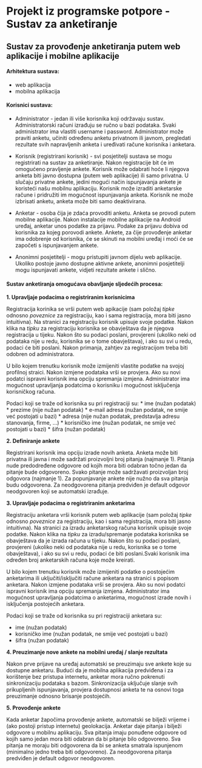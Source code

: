 # Projekt iz programske potpore - Sustav za anketiranje

## Sustav za provođenje anketiranja putem web aplikacije i mobilne aplikacije

#### Arhitektura sustava:
  * web aplikacija
  * mobilna aplikacija

#### Korisnici sustava:  

  * Administrator - jedan ili više korisnika koji održavaju sustav. Administratorski računi izrađuju se ručno u bazi podataka. Svaki administrator ima vlastiti username i password.  Administrator može praviti anketu, učiniti određenu anketu privatnom ili javnom, pregledati rezultate svih napravljenih anketa i uređivati račune korisnika i anketara.  

  * Korisnik (registrirani korisnik) - svi posjetitelji sustava se mogu registrirati na sustav za anketiranje. Nakon registracije bit će im omogućeno pravljenje ankete. Korisnik može odabrati hoće li njegova anketa biti javno dostupna (putem web aplikacije) ili samo privatna. U slučaju privatne ankete, jedini mogući način ispunjavanja ankete je koristeći našu mobilnu aplikaciju. Korisnik može izraditi anketarske račune i pridružiti im mogućnost ispunjavanja anketa. Korisnik ne može izbrisati anketu, anketa može biti samo deaktivirana.

  * Anketar - osoba čija je zdaća provoditi anketu. Anketa se provodi putem mobilne aplikacije. Nakon instalacije mobilne aplikacije na Android uređaj, anketar unos podatke za prijavu. Podake za prijavu dobiva od korisnika za kojeg porovodi ankete. Ankete, za čije provođenje anketar ima odobrenje od korisnika, će se skinuti na mobilni uređaj i moći će se započeti s ispunjavanjem ankete.  

  * Anonimni posjetitelji - mogu pristupiti javnom dijelu web aplikacije. Ukoliko postoje javno dostupne aktivne ankete, anonimni posjetitelji mogu ispunjavati ankete, vidjeti rezultate ankete i slično.

#### Sustav anketiranja omogućava obavljanje sljedećih procesa:

  **1. Upravljaje podacima o registriranim korisnicima** 

  Registracija korinika se vrši putem web apikacije (sam položaj _tipke_ odnosno _poveznice_ za registraciju, kao i sama registracija, mora biti jasno intuitivna). Na stranici za registraciju korisnik upisuje svoje podatke. Nakon klika na _tipku_ za registraciju korisnika se obavještava da je njegova registracija u tijeku. Nakon što su podaci poslani, provjereni (ukoliko neki od podataka nije u redu, korisnika se o tome obavještava), i ako su svi u redu, podaci će biti poslani. Nakon primanja, zahtjev za registracijom treba biti odobren od administratora.
  
  U bilo kojem trenutku korisnik može izmijeniti vlastite podatke na svojoj profilnoj straici. Nakon izmjene podataka vrši se provjera. Ako su novi podatci ispravni korisnik ima opciju spremanja izmjena. Administrator ima mogućnost upravljanja podatcima o korisniku i mogućnost isključenja korisničkog računa.

 Podaci koji se traže od korisnika su pri registraciji su:
    * ime (nužan podatak)
    * prezime (nije nužan podatak)
    * e-mail adresa (nužan podatak, ne smije već postojati u bazi)
    * adresa (nije nužan podatak, predstavlja adresu stanovanja, firme, ...)
    * korisničko ime (nužan podatak, ne smije već postojati u bazi)
    * šifra (nužan podatak)  
    
**2. Definiranje ankete**
    
Registrirani korisnik ima opciju izrade novih anketa. Anketa može biti privatna ili javna i može sadržati proizvoljni broj pitanja (najmanje 1). Pitanja nude predodređene odgovore od kojih mora biti odabran točno jedan da pitanje bude odgovoreno. Svako pitanje može sadržavati proizvoljan broj odgovora (najmanje 1). Za popunjavanje ankete nije nužno da sva pitanja budu odgovorena. Za neodgovorena pitanja predviđen je default odgovor neodgovoren koji se automatski izrađuje.

**3. Upravljaje podacima o registriranim anketarima** 

Registraciju anketara vrši korisnik putem web aplikacije (sam položaj _tipke_ odnosno _poveznice_ za registraciju, kao i sama registracija, mora biti jasno intuitivna). Na stranici za izradu anketarskog računa korisnik upisuje svoje podatke. Nakon klika na _tipku_ za izradu/spremanje podataka korisnika se obavještava da je izrada računa u tijeku. Nakon što su podaci poslani, provjereni (ukoliko neki od podataka nije u redu, korisnika se o tome obavještava), i ako su svi u redu, podaci će biti poslani.Svaki korisnik ima određen broj anketarskih računa koje može kreirati. 


U bilo kojem trenutku korisnik može izmijeniti podatke o postojećim anketarima ili uključiti/isključiti račune anketara na stranici s popisom anketara. Nakon izmjene podataka vrši se provjera. Ako su novi podatci ispravni korisnik ima opciju spremanja izmjena. Administrator ima mogućnost upravljanja podatcima o anketarima, mogućnost izrade novih i isključenja postojećih anketara.  

Podaci koji se traže od korisnika su pri registraciji anketara su:

 * ime (nužan podatak)
 * korisničko ime (nužan podatak, ne smije već postojati u bazi)
 * šifra (nužan podatak)  
 
 

**4. Preuzimanje nove ankete na mobilni uređaj / slanje rezultata**

Nakon prve prijave na uređaj automatski se preuzimaju sve ankete koje su dostupne anketaru. Budući da je mobilna aplikacija predviđena i za korištenje bez pristupa internetu, anketar mora ručno pokrenuti sinkronizaciju podataka s bazom. Sinkronizacija uključuje slanje svih prikupljenih ispunjavanja, provjera dostupnosi anketa te na osnovi toga preuzimanje odnosno brisanje postojećih.

**5. Provođenje ankete**

Kada anketar žapočima provođenje ankete, automatski se bilježi vrijeme i (ako postoji pristup internetu) geolokacija. Anketar daje pitanja i bilježi odgovore u mobilnu aplikaciju. Sva pitanja imaju ponuđene odgovore od kojih samo jedan mora biti odabran da bi pitanje bilo odgovoreno. Sva pitanja ne moraju biti odgovorena da bi se anketa smatrala ispunjenom (minimalno jedno treba biti odgovoreno). Za neodgovorena pitanja predviđen je default odgovor neodgovoren. 



